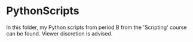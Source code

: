 # PythonScripts

In this folder, my Python scripts from period B from the 'Scripting' course can be found. Viewer discretion is advised.
